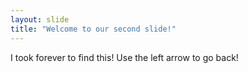 ```yaml
---
layout: slide
title: "Welcome to our second slide!"
---
```

I took forever to find this!
Use the left arrow to go back!
